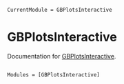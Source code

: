 ```@meta
CurrentModule = GBPlotsInteractive
```

# GBPlotsInteractive

Documentation for [GBPlotsInteractive](https://github.com/GenomicBreeding/GBPlotsInteractive.jl).

```@index
```

```@autodocs
Modules = [GBPlotsInteractive]
```
